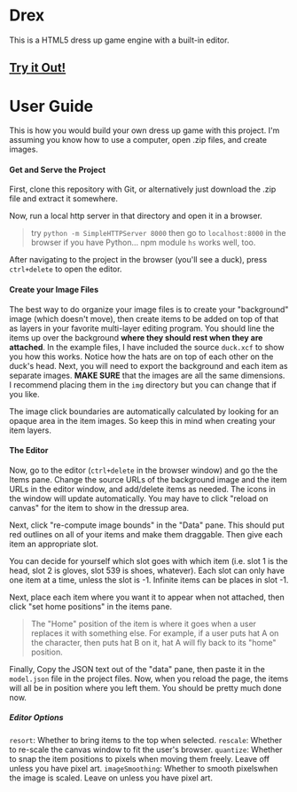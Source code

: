 # Drex

This is a HTML5 dress up game engine with a built-in editor.

## [Try it Out!](https://xgulfie.github.io/drex/index.html)

# User Guide

This is how you would build your own dress up game with this project.  I'm assuming you know how to use a computer, open .zip files, and create images.

#### Get and Serve the Project

First, clone this repository with Git, or alternatively just download the .zip file and extract it somewhere.

Now, run a local http server in that directory and open it in a browser.

> try `python -m SimpleHTTPServer 8000` then go to `localhost:8000` in the browser if you have Python... npm module `hs` works well, too.  

After navigating to the project in the browser (you'll see a duck), press `ctrl+delete` to open the editor.

#### Create your Image Files

The best way to do organize your image files is to create your "background" image (which doesn't move), then create items to be added on top of that as layers in your favorite multi-layer editing program.  You should line the items up over the background **where they should rest when they are attached**.  In the example files, I have included the source `duck.xcf` to show you how this works.  Notice how the hats are on top of each other on the duck's head.  Next, you will need to export the background and each item as separate images.  **MAKE SURE** that the images are all the same dimensions.  I recommend placing them in the `img` directory but you can change that if you like.

The image click boundaries are automatically calculated by looking for an opaque area in the item images.  So keep this in mind when creating your item layers.

#### The Editor

Now, go to the editor (`ctrl+delete` in the browser window) and go the the Items pane.  Change the source URLs of the background image and the item URLs in the editor window, and add/delete items as needed.  The icons in the window will update automatically.  You may have to click "reload on canvas" for the item to show in the dressup area.

Next, click "re-compute image bounds" in the "Data" pane.  This should put red outlines on all of your items and make them draggable.  Then give each item an appropriate slot.  

You can decide for yourself which slot goes with which item (i.e. slot 1 is the head, slot 2 is gloves, slot 539 is shoes, whatever).  Each slot can only have one item at a time, unless the slot is -1.  Infinite items can be places in slot -1.

Next, place each item where you want it to appear when not attached, then click "set home positions" in the items pane.

> The "Home" position of the item is where it goes when a user replaces it with something else.  For example, if a user puts hat A on the character, then puts hat B on it, hat A will fly back to its "home" position.

Finally, Copy the JSON text out of the "data" pane, then paste it in the `model.json` file in the project files.  Now, when you reload the page, the items will all be in position where you left them.  You should be pretty much done now.

##### Editor Options

`resort`:  Whether to bring items to the top when selected.
`rescale`: Whether to re-scale the canvas window to fit the user's browser.
`quantize`: Whether to snap the item positions to pixels when moving them freely.  Leave off unless you have pixel art.
`imageSmoothing`: Whether to smooth pixelswhen the image is scaled.  Leave on unless you have pixel art.
